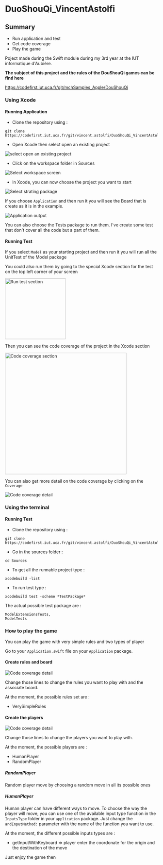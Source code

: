 # DuoShouQi_VincentAstolfi

## Summary 

- Run application and test
- Get code coverage
- Play the game

Poject made during the Swift module during my 3rd year at the IUT informatique d'Aubière.

**The subject of this project and the rules of the DouShouQi games can be find here**

https://codefirst.iut.uca.fr/git/mchSamples_Apple/DouShouQi

### Using Xcode

#### Running Application 

- Clone the repository using : 
```shell
git clone https://codefirst.iut.uca.fr/git/vincent.astolfi/DuoShouQi_VincentAstolfi.git
```

- Open Xcode then select open an existing project

<img src="images/select_open_project_screen.png" alt="select open an existing project" width="auto" height="auto">

- Click on the workspace folder in Sources

<img src="images/select_workspace_screen.png" alt="Select workspace screen" width="auto" height="auto">

- In Xcode, you can now choose the project you want to start

<img src="images/select_package_screen.png" alt="Select strating package" width="auto" height="auto">

If you choose `Application` and then run it you will see the Board that is create as it is in the example. 

<img src="images/output_screen.png" alt="Application output" width="auto" height="auto">

You can also choose the Tests package to run them. I've create some test that don't cover all the code but a part of them.

#### Running Test

If you select `Model` as your starting project and then run it you will run all the UnitTest of the Model package

You could also run them by going to the special Xcode section for the test on the top left corner of your screen

<img src="images/run_test_section.png" alt="Run test section" width="200" height="auto">

Then you can see the code coverage of the project in the Xcode section

<img src="images/code_coverage_section.png" alt="Code coverage section" widht="200" height="400">

You can also get more detail on the code coverage by clicking on the `Coverage`

<img src="images/code_coverage_detail.png" alt="Code coverage detail" height="auto" width="auto">

### Using the terminal

#### Running Test

- Clone the repository using : 
```shell
git clone https://codefirst.iut.uca.fr/git/vincent.astolfi/DuoShouQi_VincentAstolfi.git
```

- Go in the sources folder :

```shell
cd Sources
```

- To get all the runnable project type :

```shell
xcodebuild -list
```

- To run test type :

```shell
xcodebuild test -scheme *TestPackage*
```

The actual possible test package are :

    ModelExtensionsTests,
    ModelTests

### How to play the game

You can play the game with very simple rules and two types of player

Go to your `Application.swift` file on your `Application` package.

#### Create rules and board

<img src="images/rules_board.png" alt="Code coverage detail" height="auto" width="auto">

Change those lines to change the rules you want to play with and the associate board.

At the moment, the possible rules set are :
- VerySimpleRules

#### Create the players 

<img src="images/players.png" alt="Code coverage detail" height="auto" width="auto">

Change those lines to change the players you want to play with.

At the moment, the possible players are :
- HumanPlayer
- RandomPlayer

##### RandomPlayer

Random player move by choosing a random move in all its possible ones

##### HumanPlayer

Human player can have different ways to move. To choose the way the player will move, you can use one of the available input type function in the `InputsType` folder in your `application` package. Just change the `andInputMethod:` parameter with the name of the function you want to use.

At the moment, the different possible inputs types are :
- getInputWithKeyboard => player enter the coordonate for the origin and the destination of the move

Just enjoy the game then